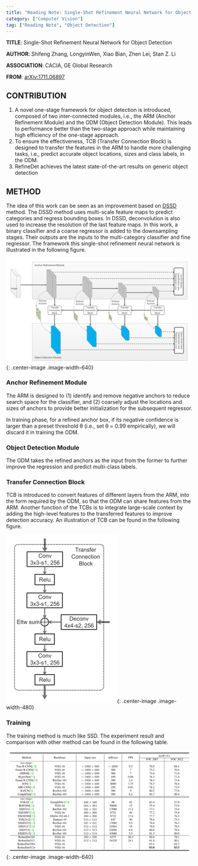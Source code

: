 ```yaml
---
title: "Reading Note: Single-Shot Refinement Neural Network for Object Detection"
category: ["Computer Vision"]
tag: ["Reading Note", "Object Detection"]
---
```


**TITLE**: Single-Shot Refinement Neural Network for Object Detection

**AUTHOR**: Shifeng Zhang, LongyinWen, Xiao Bian, Zhen Lei, Stan Z. Li

**ASSOCIATION**: CACIA, GE Global Research

**FROM**: [arXiv:1711.06897](https://arxiv.org/abs/1711.06897)

## CONTRIBUTION ##

1. A novel one-stage framework for object detection is introduced, composed of two inter-connected modules, i.e., the ARM (Anchor Refinement Module) and the ODM (Object Detection Module). This leads to performance better than the two-stage approach while maintaining high efficiency of the one-stage approach. 
2. To ensure the effectiveness, TCB (Transfer Connection Block) is designed to transfer the features in the ARM to handle more challenging tasks, i.e., predict accurate object locations, sizes and class labels, in the ODM.
3. RefineDet achieves the latest state-of-the-art results on generic object detection

## METHOD ##

The idea of this work can be seen as an improvement based on [DSSD](https://joshua19881228.github.io/2017-02-10-DSSD/) method. The DSSD method uses multi-scale feature maps to predict categories and regress bounding boxes. In DSSD, deconvolution is also used to increase the resolution of the last feature maps. In this work, a binary classifier and a coarse regressor is added to the downsampling stages. Their outputs are the inputs to the multi-category classifier and fine regressor. The framework this single-shot refinement neural network is illustrated in the following figure.

![Framework](https://raw.githubusercontent.com/joshua19881228/my_blogs/master/Computer_Vision/Reading_Note/figures/Reading_Note_20180110_SSRNN.png "Framework"){: .center-image .image-width-640}

### Anchor Refinement Module ###

The ARM is designed to (1) identify and remove negative anchors to reduce search space for the classifier, and (2) coarsely adjust the locations and sizes of anchors to provide better initialization for the subsequent regressor.

In training phase, for a refined anchor box, if its negative confidence is larger than a preset threshold θ (i.e., set θ = 0.99 empirically), we will discard it in training the ODM.

### Object Detection Module ###

The ODM takes the refined anchors as the input from the former to further improve the regression and predict multi-class labels.

### Transfer Connection Block ###

TCB is introduced to convert features of different layers from the ARM, into the form required by the ODM, so that the ODM can share features from the ARM. Another function of the TCBs is to integrate large-scale context by adding the high-level features to the transferred features to improve detection accuracy. An illustration of TCB can be found in the following figure. 

![TCB](https://raw.githubusercontent.com/joshua19881228/my_blogs/master/Computer_Vision/Reading_Note/figures/Reading_Note_20180110_TCB.png "TCB"){: .center-image .image-width-480}

### Training ###

The training method is much like SSD. The experiment result and comparison with other method can be found in the following table.

![TCB](https://raw.githubusercontent.com/joshua19881228/my_blogs/master/Computer_Vision/Reading_Note/figures/Reading_Note_20180110_experiment.png "TCB"){: .center-image .image-width-640}